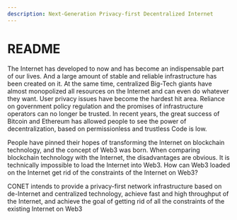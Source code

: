 ```yaml
---
description: Next-Generation Privacy-first Decentralized Internet
---
```


# README

The Internet has developed to now and has become an indispensable part of our lives. And a large amount of stable and reliable infrastructure has been created on it. At the same time, centralized Big-Tech giants have almost monopolized all resources on the Internet and can even do whatever they want. User privacy issues have become the hardest hit area. Reliance on government policy regulation and the promises of infrastructure operators can no longer be trusted. In recent years, the great success of Bitcoin and Ethereum has allowed people to see the power of decentralization, based on permissionless and trustless Code is low.&#x20;

People have pinned their hopes of transforming the Internet on blockchain technology, and the concept of Web3 was born. When comparing blockchain technology with the Internet, the disadvantages are obvious. It is technically impossible to load the Internet into Web3. How can Web3 loaded on the Internet get rid of the constraints of the Internet on Web3?&#x20;

CONET intends to provide a privacy-first network infrastructure based on de-Internet and centralized technology, achieve fast and high throughput of the Internet, and achieve the goal of getting rid of all the constraints of the existing Internet on Web3
